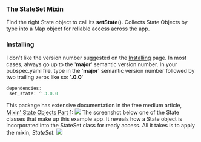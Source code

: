 ### The StateSet Mixin
Find the right State object to call its **setState**().
Collects State Objects by type into a Map object for reliable access across the app.
### Installing
I don't like the version number suggested on the [Installing](https://pub.dev/packages/state_set/install) page.
In most cases, always go up to the '**major**' semantic version number. In your pubspec.yaml file, type in the '**major**' semantic version number followed by two trailing zeros like so: '**.0.0**'
```javascript
dependencies:
 set_state: ^ 3.0.0
```
This package has extensive documentation in the free medium article, [Mixin' State Objects Part 1](https://andrious.medium.com/a-stateset-class-part-1-2891f1a0eea1):
[![](https://cdn-images-1.medium.com/max/2000/0*3b5Fx1sGkpz7NUuK.png)](https://andrious.medium.com/a-stateset-class-part-1-2891f1a0eea1)
The screenshot below one of the State classes that make up this example app. It reveals how a State object is incorporated into the StateSet class for ready access. All it takes is to apply the mixin, *StateSet*.
![](https://cdn-images-1.medium.com/max/1000/1*HE9Uaq3aE8c6PqtkQ5-eEA.png)